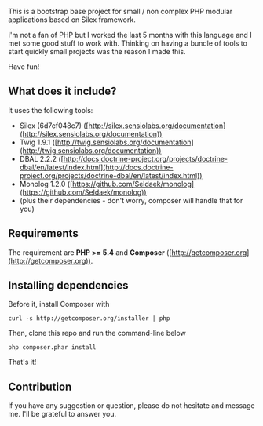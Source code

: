 This is a bootstrap base project for small / non complex PHP modular applications based on Silex framework.

I'm not a fan of PHP but I worked the last 5 months with this language and I met some good stuff to work with. Thinking on having a bundle of tools to start quickly small projects was the reason I made this.

Have fun!

## What does it include?

It uses the following tools:

   - Silex (6d7cf048c7) ([http://silex.sensiolabs.org/documentation](http://silex.sensiolabs.org/documentation))
   - Twig 1.9.1 ([http://twig.sensiolabs.org/documentation](http://twig.sensiolabs.org/documentation))
   - DBAL 2.2.2 ([http://docs.doctrine-project.org/projects/doctrine-dbal/en/latest/index.html](http://docs.doctrine-project.org/projects/doctrine-dbal/en/latest/index.html))
   - Monolog 1.2.0 ([https://github.com/Seldaek/monolog](https://github.com/Seldaek/monolog))
   - (plus their dependencies - don't worry, composer will handle that for you)

## Requirements

The requirement are **PHP >= 5.4** and **Composer** ([http://getcomposer.org](http://getcomposer.org)).

## Installing dependencies

Before it, install Composer with

    curl -s http://getcomposer.org/installer | php

Then, clone this repo and run the command-line below
    
    php composer.phar install

That's it!

## Contribution

If you have any suggestion or question, please do not hesitate and message me. I'll be grateful to answer you.